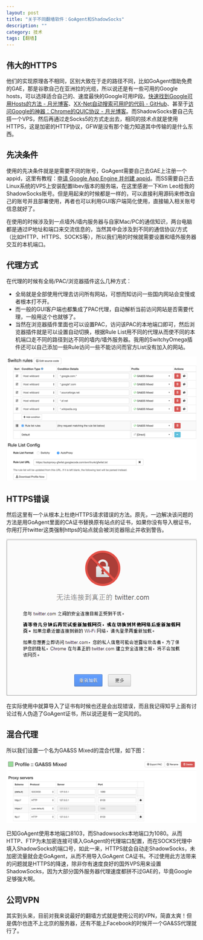 ```yaml
---
layout: post
title: "关于不同翻墙软件：GoAgent和ShadowSocks"
description: ""
category: 技术
tags: [翻墙]
---
```


## 伟大的HTTPS

他们的实现原理各不相同，区别大致在于走的路径不同，比如GoAgent借助免费的GAE，那是谷歌自己在亚洲拉的光缆，所以说还是有一些可用的Google hosts，可以选择适合自己的、速度最快的Google可用IP段。[快速找到Google可用Hosts的方法 - 月光博客](http://www.williamlong.info/archives/3878.html)、[XX-Net自动搜索可用IP的代码 - GitHub](https://github.com/XX-net/XX-Net)、甚至于[访问Google的神器：Chrome的QUIC协议 - 月光博客](http://www.williamlong.info/archives/3879.html)。而ShadowSocks要自己先搭一个VPS，然后再通过走Socks5的方式走出去，相同的技术点就是使用HTTPS，这是加密的HTTP协议，GFW是没有那个能力知道其中传输的是什么东西。

## 先决条件

使用的先决条件就是是需要不同的账号，GoAgent需要自己去GAE上注册一个appid，这里有教程：[申请 Google App Engine 并创建 appid](https://github.com/goagent/goagent/blob/wiki/InstallGuide.md)。而SS需要自己去Linux系统的VPS上安装配置libev版本的服务端，在这里感谢一下Kim Leo给我的ShadowSocks账号。但是用起来的时候都是一样的，可以直接利用源码来修改自己的账号并且部署使用，再者也可以利用GUI客户端简化使用，直接输入相关账号信息就好了。

在使用的时候涉及到一点墙外/墙内服务器与自家Mac/PC的通信知识，两台电脑都是通过IP地址和端口来交流信息的，当然其中会涉及到不同的通信协议/方式（比如HTTP、HTTPS、SOCKS等），所以我们用的时候就需要设置和墙外服务器交互的本机端口。

## 代理方式

在代理的时候有全局/PAC/浏览器插件这么几种方式：
- 全局就是全部使用代理去访问所有网站，可想而知访问一些国内网站会变慢或者根本打不开。
- 而一般的GUI客户端也都集成了PAC代理，自动解析当前访问网站是否需要代理，一般用这个也就够了。
- 当然在浏览器插件里面也可以设置PAC，访问该PAC的本地端口即可，然后浏览器插件就是可以设置自动切换，根据Rule List用不同的代理从而使不同的本机端口走不同的路径到达不同的墙内/墙外服务器。我用的SwitchyOmega插件还可以自己添加一些Rule访问一些不能访问而官方List没有加入的网站。

![image](/public/img/tech/fight-with-gfw/Auto-Switch.png)

## HTTPS错误

然后这里有一个从根本上杜绝HTTPS请求错误的方法。原先，一边解决该问题的方法是用GoAgent里面的CA证书替换原有站点的证书，如果你没有导入根证书，你用打开twitter这类强制https的站点就会被浏览器阻止并收到警告。

![image](/public/img/tech/fight-with-gfw/HTTPS-Error.png)

在实际使用中就算导入了证书有时候也还是会出现错误，而且我记得知乎上面有讨论过有人伪造了GoAgent证书，所以说还是有一定风险的。

## 混合代理

所以我们设置一个名为GA&SS Mixed的混合代理，如下图：

![image](/public/img/tech/fight-with-gfw/GA&SS-Mixed.png)

已知GoAgent使用本地端口8103，而Shadowsocks本地端口为1080。从而HTTP、FTP为未加密连接可填入GoAgent的代理端口配置，而在SOCKS代理中填入ShadowSocks的端口号，如此一来，HTTPS就会自动走ShadowSocks，未加密流量就会走GoAgent，从而不用导入GoAgent CA证书。不过使用此方法带来的问题就是HTTPS的降速，除非你有速度良好的国外VPS用来设置ShadowSocks，因为大部分国外服务器代理速度都拼不过GAE的，毕竟Google足够强大啊。

## 公司VPN

其实到头来，目前对我来说最好的翻墙方式就是使用公司的VPN，简直太爽！但是偶尔也连不上北京的服务器，还有不能上Facebook的时候开一个GA&SS代理就行了。
